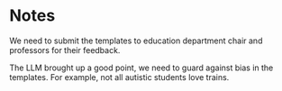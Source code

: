 # Notes

We need to submit the templates to education department chair and professors for their feedback.

The LLM brought up a good point, we need to guard against bias in the templates. For example, not all autistic students love trains.